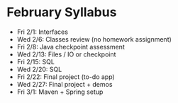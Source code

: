 # February Syllabus

- Fri 2/1: Interfaces
- Wed 2/6: Classes review (no homework assignment)
- Fri 2/8: Java checkpoint assessment
- Wed 2/13: Files / IO or checkpoint
- Fri 2/15: SQL
- Wed 2/20: SQL
- Fri 2/22: Final project (to-do app)
- Wed 2/27: Final project + demos
- Fri 3/1: Maven + Spring setup
